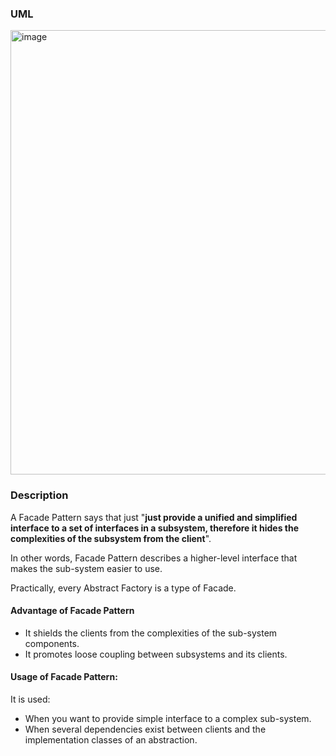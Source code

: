 ### UML
<img width="711" alt="image" src="https://github.com/Tsvetoslav88/design-patterns/assets/8929789/60cc8371-3400-4003-bea9-57a5e3c0aa49">


### Description
A Facade Pattern says that just "**just provide a unified and simplified interface to a set of interfaces in a subsystem, therefore it hides the complexities of the subsystem from the client**".

In other words, Facade Pattern describes a higher-level interface that makes the sub-system easier to use.

Practically, every Abstract Factory is a type of Facade.

#### Advantage of Facade Pattern
- It shields the clients from the complexities of the sub-system components.
- It promotes loose coupling between subsystems and its clients.

#### Usage of Facade Pattern:
It is used:
- When you want to provide simple interface to a complex sub-system.
- When several dependencies exist between clients and the implementation classes of an abstraction.
